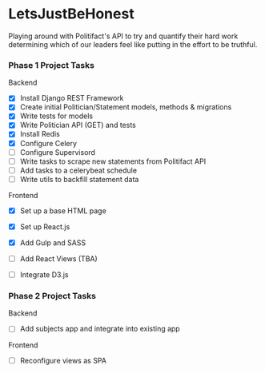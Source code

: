 # LetsJustBeHonest
Playing around with Politifact's API to try and quantify their hard work 
determining which of our leaders feel like putting in the effort to be truthful.

### Phase 1 Project Tasks
Backend
- [X] Install Django REST Framework
- [X] Create initial Politician/Statement models, methods & migrations
- [X] Write tests for models
- [X] Write Politician API (GET) and tests
- [X] Install Redis
- [X] Configure Celery
- [ ] Configure Supervisord
- [ ] Write tasks to scrape new statements from Politifact API
- [ ] Add tasks to a celerybeat schedule
- [ ] Write utils to backfill statement data

Frontend
- [X] Set up a base HTML page
- [X] Set up React.js
- [X] Add Gulp and SASS
- [ ] Add React Views (TBA)
- [ ] Integrate D3.js


### Phase 2 Project Tasks
Backend
- [ ] Add subjects app and integrate into existing app

Frontend
- [ ] Reconfigure views as SPA
